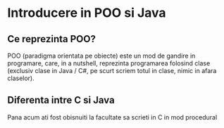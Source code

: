 # Introducere in POO si Java
## Ce reprezinta POO?
POO (paradigma orientata pe obiecte) este un mod de gandire in programare, care, in a nutshell, reprezinta programarea folosind clase (exclusiv clase in Java / C#, pe scurt scriem totul in clase, nimic in afara claselor).

## Diferenta intre C si Java
Pana acum ati fost obisnuiti la facultate sa scrieti in C in mod procedural
